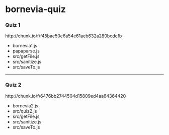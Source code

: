 # bornevia-quiz
<h3>Quiz 1</h3>
http://chunk.io/f/f45bae50e6a54e61aeb632a280bcdcfb

<ul>
  <li>bornevia1.js</li>
  <li>papaparse.js</li>
  <li>src/getFile.js</li>
  <li>src/sanitize.js</li>
  <li>src/saveTo.js</li>
</ul>
<hr>
<h3>Quiz 2</h3>
http://chunk.io/f/6476bb2744504d15809ed4aa64364420
<ul>
  <li>bornevia2.js</li>
  <li>src/quiz2.js</li>
  <li>src/getFile.js</li>
  <li>src/sanitize.js</li>
  <li>src/saveTo.js</li>
</ul>
